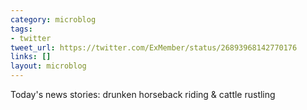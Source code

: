 ```yaml
---
category: microblog
tags:
- twitter
tweet_url: https://twitter.com/ExMember/status/26893968142770176
links: []
layout: microblog
---
```

Today's news stories: drunken horseback riding & cattle rustling
